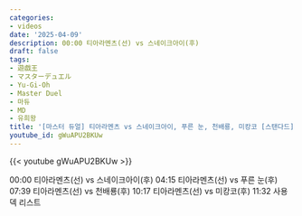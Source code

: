 ```yaml
---
categories:
- videos
date: '2025-04-09'
description: 00:00 티아라멘츠(선) vs 스네이크아이(후)
draft: false
tags:
- 遊戯王
- マスターデュエル
- Yu-Gi-Oh
- Master Duel
- 마듀
- MD
- 유희왕
title: '[마스터 듀얼] 티아라멘츠 vs 스네이크아이, 푸른 눈, 천배룡, 미캉코 [스탠다드]'
youtube_id: gWuAPU2BKUw
---
```



{{< youtube gWuAPU2BKUw >}}

00:00 티아라멘츠(선) vs 스네이크아이(후)
04:15 티아라멘츠(선) vs 푸른 눈(후)
07:39 티아라멘츠(선) vs 천배룡(후)
10:17 티아라멘츠(선) vs 미캉코(후)
11:32 사용 덱 리스트